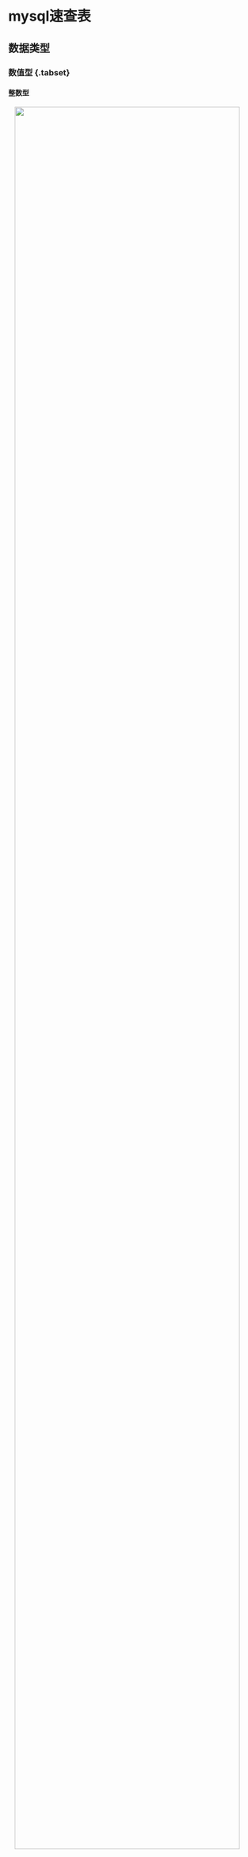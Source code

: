 # mysql速查表

## 数据类型

### 数值型 {.tabset}

#### 整数型

<img src="static/image/数据库/整数型.png" width="95%" style="display: block; margin: auto;" />

#### 浮点数

<img src="static/image/数据库/浮点数.png" width="95%" style="display: block; margin: auto;" />

### 时间与日期

<img src="static/image/数据库/时间.png" width="95%" style="display: block; margin: auto;" />

### 字符串

<img src="static/image/数据库/文本字符串.png" width="95%" style="display: block; margin: auto;" />

## 数学运算符

<img src="static/image/数据库/算数运算符.png" width="95%" style="display: block; margin: auto;" />

## 比较运算符

<img src="static/image/数据库/比较运算符.png" width="95%" style="display: block; margin: auto;" />

## 逻辑运算符

<img src="static/image/数据库/逻辑运算符.png" width="95%" style="display: block; margin: auto;" />

## 函数

### 数学函数

函数|作用
-|-
ABS(X)|绝对值
SQRT(x)|平方
MOD(X)|求余
CEIL(X)|上整数
FLOOR(X)|下整数
RAND()|返回随机的一个随机数
RAND(X)|对于不同的X，有固定的相对应的随机数
ROUND(X)|四舍五入
ROUND(X,Y)|Y为保留到小数点后几位
TRUNCATE(x,y)|)返回被舍去至小数点后y位的数字
PI(x)|$\pi$
SIGN(X)|返回数值的符号，x的值为负、零或正时返回结果依次为-1、0或1
POW(x,y)|$x^y$
exp(x)|$e^x$
log(x)|$\ln x$
log10(x)|$\log_{10} x$
radians|转化为弧度制
degrees|转化为角度制
sin(x),asin(x)|正弦，反正弦
cos(x),acos(x)|余弦，反余弦
tan(X),atan(x),cot(x)|正切，反正切，余切

### 字符串函数

|    | 函数名称   | 作 用                                                                |
|----|------------|----------------------------------------------------------------------|
|  0 | LENGTH     | 计算字符串长度函数，返回字符串的字节长度                             |
|  1 | CONCAT     | 合并字符串函数，返回结果为连接参数产生的字符串，参数可以使一个或多个 |
|  2 | INSERT     | 替换字符串函数                                                       |
|  3 | LOWER      | 将字符串中的字母转换为小写                                           |
|  4 | UPPER      | 将字符串中的字母转换为大写                                           |
|  5 | LEFT       | 从左侧字截取符串，返回字符串左边的若干个字符                         |
|  6 | RIGHT      | 从右侧字截取符串，返回字符串右边的若干个字符                         |
|  7 | TRIM       | 删除字符串左右两侧的空格                                             |
|  8 | REPLACE    | 字符串替换函数，返回替换后的新字符串                                 |
|  9 | SUBSTRING  | 截取字符串，返回从指定位置开始的指定长度的字符换                     |
| 10 | REVERSE    | 字符串反转（逆序）函数，返回与原始字符串顺序相反的字符串 |  

### 聚合函数

|    | 函数名称   | 作用                             |
|----|------------|----------------------------------|
|  0 | MAX        | 查询指定列的最大值               |
|  1 | MIN        | 查询指定列的最小值               |
|  2 | COUNT      | 统计查询结果的行数               |
|  3 | SUM        | 求和，返回指定列的总和           |
|  4 | AVG        | 求平均值，返回指定列数据的平均值 |

### 时间函数

|    | 函数名称                | 作 用                                                           |
|----|-------------------------|-----------------------------------------------------------------|
|  0 | CURDATE 和 CURRENT_DATE | 两个函数作用相同，返回当前系统的日期值                          |
|  1 | CURTIME 和 CURRENT_TIME | 两个函数作用相同，返回当前系统的时间值                          |
|  2 | NOW 和 SYSDATE          | 两个函数作用相同，返回当前系统的日期和时间值                    |
|  3 | UNIX_TIMESTAMP          | 获取UNIX时间戳函数，返回一个以 UNIX 时间戳为基础的无符号整数    |
|  4 | FROM_UNIXTIME           | 将 UNIX 时间戳转换为时间格式，与UNIX_TIMESTAMP互为反函数        |
|  5 | MONTH                   | 获取指定日期中的月份                                            |
|  6 | MONTHNAME               | 获取指定日期中的月份英文名称                                    |
|  7 | DAYNAME                 | 获取指定曰期对应的星期几的英文名称                              |
|  8 | DAYOFWEEK               | 获取指定日期对应的一周的索引位置值                              |
|  9 | WEEK                    | 获取指定日期是一年中的第几周，返回值的范围是否为 0〜52 或 1〜53 |
| 10 | DAYOFYEAR               | 获取指定曰期是一年中的第几天，返回值范围是1~366                 |
| 11 | DAYOFMONTH              | 获取指定日期是一个月中是第几天，返回值范围是1~31                |
| 12 | YEAR                    | 获取年份，返回值范围是 1970〜2069                               |
| 13 | TIME_TO_SEC             | 将时间参数转换为秒数                                            |
| 14 | SEC_TO_TIME             | 将秒数转换为时间，与TIME_TO_SEC 互为反函数                      |
| 15 | DATE_ADD 和 ADDDATE     | 两个函数功能相同，都是向日期添加指定的时间间隔                  |
| 16 | DATE_SUB 和 SUBDATE     | 两个函数功能相同，都是向日期减去指定的时间间隔                  |
| 17 | ADDTIME                 | 时间加法运算，在原始时间上添加指定的时间                        |
| 18 | SUBTIME                 | 时间减法运算，在原始时间上减去指定的时间                        |
| 19 | DATEDIFF                | 获取两个日期之间间隔，返回参数 1 减去参数 2 的值                |
| 20 | DATE_FORMAT             | 格式化指定的日期，根据参数返回指定格式的值                      |
| 21 | WEEKDAY                 | 获取指定日期在一周内的对应的工作日索引                          |

### 条件函数

|    | 函数名称   | 作用           |
|----|------------|----------------|
|  0 | IF         | 判断，流程控制 |
|  1 | IFNULL     | 判断是否为空   |
|  2 | CASE       | 搜索语句       |

## 正则表达式

<img src="static/image/数据库/正则表达式.png" width="95%" style="display: block; margin: auto;" />

where expr REGXEP 正则表达式

## 窗口函数

[原文](https://zhuanlan.zhihu.com/p/165210822)

窗口函数是为了干什么，它并不会将多行查询结果合并为一行，而是将结果放回多行当中。也就是说，窗口函数是不需要GROUP BY的。它在形式上利用partition by来进行分区，然后操作，但是结果行数并没有发生变化.

语法

窗口函数

    window_function_name(window_name/expression)
    
    OVER (
    
    [partition_defintion]: partition by
    
    [order_definition] : order by
    
    [frame_definition] : 
    )

partition by:分区而非分组，对窗口函数和over中的order by，frame起作用,但是对任何聚合函数没有作用，即使是over中的聚合函数。通过partition by，可以在每个分区内通过窗口函数进行排序和求和等操作。若是想整体操作，那其实不是窗口函数的功能，可以在外部通过order by，group by操作实现.

order by:排序操作，有分区操作则对每个分区内部进行排序

frame结构:在分区内进一步细分，比如确定值范围，确定行范围，某一行之前之后的范围。

<img src="static/image/数据库/窗口函数.png" width="95%" style="display: block; margin: auto;" />

lag和lead可以认为是时间点，rows between and 可以认为是时间段。

* rows between 1 preceding and 2 following
* rows between current row and 2 following
* rows between unbounded preceding and 2 following
* rows between 1 following and 2 following


```python
with open("./static/docs/window-function.txt","r") as f:
  w = f.read()
print(w)
```

<table frame="box" rules="all" summary="A reference that lists window functions."><colgroup><col style="width: 28%"><col style="width: 71%"></colgroup><thead><tr><th>Name</th>
<th>Description</th>
</tr></thead><tbody><tr><td><a class="link" href="https://dev.mysql.com/doc/refman/8.0/en/window-function-descriptions.html#function_cume-dist"><code class="literal">CUME_DIST()</code></a></td>
<td>
      Cumulative distribution value
    </td>
</tr><tr><td><a class="link" href="https://dev.mysql.com/doc/refman/8.0/en/window-function-descriptions.html#function_dense-rank"><code class="literal">DENSE_RANK()</code></a></td>
<td>
      Rank of current row within its partition, without gaps
    </td>
</tr><tr><td><a class="link" href="https://dev.mysql.com/doc/refman/8.0/en/window-function-descriptions.html#function_first-value"><code class="literal">FIRST_VALUE()</code></a></td>
<td>
      Value of argument from first row of window frame
    </td>
</tr><tr><td><a class="link" href="https://dev.mysql.com/doc/refman/8.0/en/window-function-descriptions.html#function_lag"><code class="literal">LAG()</code></a></td>
<td>
      Value of argument from row lagging current row within partition
    </td>
</tr><tr><td><a class="link" href="https://dev.mysql.com/doc/refman/8.0/en/window-function-descriptions.html#function_last-value"><code class="literal">LAST_VALUE()</code></a></td>
<td>
      Value of argument from last row of window frame
    </td>
</tr><tr><td><a class="link" href="https://dev.mysql.com/doc/refman/8.0/en/window-function-descriptions.html#function_lead"><code class="literal">LEAD()</code></a></td>
<td>
      Value of argument from row leading current row within partition
    </td>
</tr><tr><td><a class="link" href="https://dev.mysql.com/doc/refman/8.0/en/window-function-descriptions.html#function_nth-value"><code class="literal">NTH_VALUE()</code></a></td>
<td>
      Value of argument from N-th row of window frame
    </td>
</tr><tr><td><a class="link" href="https://dev.mysql.com/doc/refman/8.0/en/window-function-descriptions.html#function_ntile"><code class="literal">NTILE()</code></a></td>
<td>
      Bucket number of current row within its partition.
    </td>
</tr><tr><td><a class="link" href="https://dev.mysql.com/doc/refman/8.0/en/window-function-descriptions.html#function_percent-rank"><code class="literal">PERCENT_RANK()</code></a></td>
<td>
      Percentage rank value
    </td>
</tr><tr><td><a class="link" href="https://dev.mysql.com/doc/refman/8.0/en/window-function-descriptions.html#function_rank"><code class="literal">RANK()</code></a></td>
<td>
      Rank of current row within its partition, with gaps
    </td>
</tr><tr><td><a class="link" href="https://dev.mysql.com/doc/refman/8.0/en/window-function-descriptions.html#function_row-number"><code class="literal">ROW_NUMBER()</code></a></td>
<td>
      Number of current row within its partition
    </td>
</tr></tbody></table>

